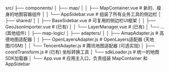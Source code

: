 src/
├── components/
│   ├── map/
│   │   ├── MapContainer.vue         # 新的、瘦身的地图容器组件
│   │   └── AppSidebar.vue           # 组装了所有业务工具的侧边栏
│   ├── shared/
│   │   ├── BaseSidebar.vue          # 可复用的侧边栏UI框架
│   │   ├── GeoJsonImporter.vue      # (已有)
│   │   └── LayerManager.vue         # (已有)
│   └── ... (其他组件)
│
├── map-logic/
│   ├── adapters/
│   │   ├── AmapAdapter.js           # 高德地图适配器
│   │   ├── OpenLayersAdapter.js     # OpenLayers适配器 (天地图/OSM)
│   │   └── TencentAdapter.js        # 腾讯地图适配器 (可选实现)
│   ├── coordTransform.js            # (已有) 坐标转换工具
│   └── sdkLoader.js                 # 统一的地图SDK加载器
│
└── App.vue                          # 应用主入口，负责组装 MapContainer 和 AppSidebar